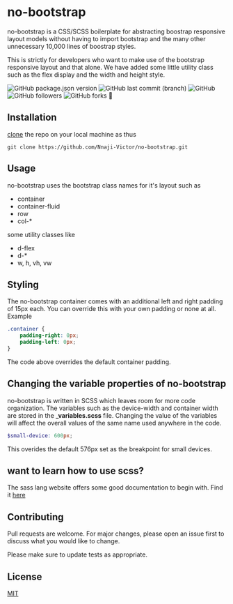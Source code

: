 # no-bootstrap

no-bootstrap is a CSS/SCSS boilerplate for abstracting boostrap responsive layout models without having to import bootstrap and the many other unnecessary 10,000 lines of boostrap styles.

This is strictly for developers who want to make use of the bootstrap responsive layout and that alone. We have added some little utility class such as the flex display and the width and height style. 

![GitHub package.json version](https://img.shields.io/github/package-json/v/Nnaji-Victor/no-bootstrap)
![GitHub last commit (branch)](https://img.shields.io/github/last-commit/Nnaji-Victor/no-bootstrap/master)
![GitHub](https://img.shields.io/github/license/Nnaji-Victor/no-bootstrap)
![GitHub followers](https://img.shields.io/github/followers/Nnaji-Victor?style=social)
![GitHub forks](https://img.shields.io/github/forks/Nnaji-Victor/no-bootstrap?style=social)
:rocket:

## Installation

[clone](https://github.com/Nnaji-Victor/no-bootstrap.git) the repo on your local machine as thus

```git
git clone https://github.com/Nnaji-Victor/no-bootstrap.git
```


## Usage
no-bootstrap uses the bootstrap class names for it's layout such as
* container
* container-fluid
* row
* col-*

some utility classes like
* d-flex
* d-*
* w, h, vh, vw

## Styling
The no-bootstrap container comes with an additional left and right padding of 15px each. You can override this with your own padding or none at all. Example
```css
.container {
    padding-right: 0px;
    padding-left: 0px;
}
```
The code above overrides the default container padding.

## Changing the variable properties of no-bootstrap
no-bootstrap is written in SCSS which leaves room for more code organization. The variables such as the device-width and container width are stored in the **_variables.scss** file. Changing the value of the variables will affect the overall values of the same name used anywhere in the code. 

```scss
$small-device: 600px;
```
This overides the default 576px set as the breakpoint for small devices. 

## want to learn how to use scss?
The sass lang website offers some good documentation to begin with. Find it [here](https://sass-lang.com/documentation)

## Contributing
Pull requests are welcome. For major changes, please open an issue first to discuss what you would like to change.

Please make sure to update tests as appropriate.

## License
[MIT](https://choosealicense.com/licenses/mit/)
